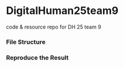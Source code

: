 # DigitalHuman25team9
code &amp; resource repo for DH 25 team 9

### File Structure

### Reproduce the Result
